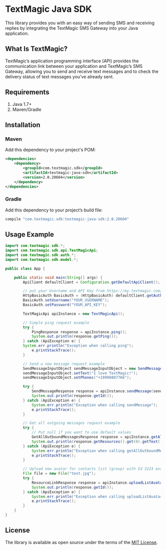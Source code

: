 [comment]: <> (HEAD)
# TextMagic Java SDK
This library provides you with an easy way of sending SMS and receiving replies by integrating the TextMagic SMS Gateway into your Java application.

## What Is TextMagic?
TextMagic’s application programming interface (API) provides the communication link between your application and TextMagic’s SMS Gateway, allowing you to send and receive text messages and to check the delivery status of text messages you’ve already sent.

[comment]: <> (/HEAD)


## Requirements

1. Java 1.7+
2. Maven/Gradle

## Installation

### Maven

Add this dependency to your project's POM:
```xml
<dependencies>
    <dependency>
        <groupId>com.textmagic.sdk</groupId>
        <artifactId>textmagic-java-sdk</artifactId>
        <version>2.0.20604</version>
    </dependency>
</dependencies>
```

### Gradle

Add this dependency to your project’s build file:
```groovy
compile "com.textmagic.sdk:textmagic-java-sdk:2.0.20604"
```

## Usage Example

```java
import com.textmagic.sdk.*;
import com.textmagic.sdk.api.TextMagicApi;
import com.textmagic.sdk.auth.*;
import com.textmagic.sdk.model.*;

public class App {

    public static void main(String[] args) {
        ApiClient defaultClient = Configuration.getDefaultApiClient();

        // put your Username and API Key from https://my.textmagic.com/online/api/rest-api/keys page.
        HttpBasicAuth BasicAuth = (HttpBasicAuth) defaultClient.getAuthentication("BasicAuth");
        BasicAuth.setUsername("YOUR_USERNAME");
        BasicAuth.setPassword("YOUR_API_KEY");

        TextMagicApi apiInstance = new TextMagicApi();

        // Simple ping request example
        try {
            PingResponse response = apiInstance.ping();
            System.out.println(response.getPing());
        } catch (ApiException e) {
        System.err.println("Exception when calling ping");
            e.printStackTrace();
        }

        // Send a new message request example
        SendMessageInputObject sendMessageInputObject = new SendMessageInputObject();
        sendMessageInputObject.setText("I love TextMagic!");
        sendMessageInputObject.setPhones("+19998887766");

        try {
            SendMessageResponse response = apiInstance.sendMessage(sendMessageInputObject, true);
            System.out.println(response.getId());
        } catch (ApiException e) {
            System.err.println("Exception when calling sendMessage");
            e.printStackTrace();
        }

        // Get all outgoing messages request example
        try {
            // Put null if you want to use default values
            GetAllOutboundMessagesResponse response = apiInstance.getAllOutboundMessages(1, 10, null);
            System.out.println(response.getResources().get(0).getText());
        } catch (ApiException e) {
            System.err.println("Exception when calling getAllOutboundMessages");
            e.printStackTrace();
        }

        // Upload new avatar for contacts list (group) with Id 3223 example
        File file = new File("test.jpg");
        try {
            ResourceLinkResponse response = apiInstance.uploadListAvatar(file, 3223);
            System.out.println(response.getId());
        } catch (ApiException e) {
            System.err.println("Exception when calling uploadListAvatar");
            e.printStackTrace();
        }
    }
}
```
[comment]: <> (FOOTER)
## License
The library is available as open source under the terms of the [MIT License](http://opensource.org/licenses/MIT).

[comment]: <> (/FOOTER)
